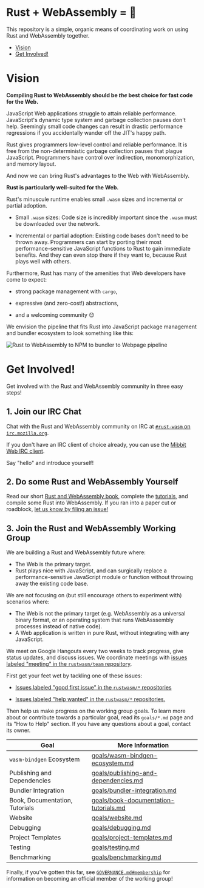 <meta charset="utf-8"/>

# Rust + WebAssembly = 💖

This repository is a simple, organic means of coordinating work on using Rust
and WebAssembly together.

<!--
doctoc README.md --maxlevel 1
-->

<!-- Generated with https://github.com/thlorenz/doctoc -->
<!-- START doctoc generated TOC please keep comment here to allow auto update -->
<!-- DON'T EDIT THIS SECTION, INSTEAD RE-RUN doctoc TO UPDATE -->


- [Vision](#vision)
- [Get Involved!](#get-involved)

<!-- END doctoc generated TOC please keep comment here to allow auto update -->

# Vision

**Compiling Rust to WebAssembly should be *the* best choice for fast code for
the Web.**

JavaScript Web applications struggle to attain reliable performance.
JavaScript's dynamic type system and garbage collection pauses don't
help. Seemingly small code changes can result in drastic performance regressions
if you accidentally wander off the JIT's happy path.

Rust gives programmers low-level control and reliable performance. It is free
from the non-deterministic garbage collection pauses that plague JavaScript.
Programmers have control over indirection, monomorphization, and memory layout.

And now we can bring Rust's advantages to the Web with WebAssembly.

**Rust is particularly well-suited for the Web.**

Rust's minuscule runtime enables small `.wasm` sizes and incremental or partial
adoption.

* Small `.wasm` sizes: Code size is incredibly important since the `.wasm` must
be downloaded over the network.

* Incremental or partial adoption: Existing code bases don't need to be thrown
away. Programmers can start by porting their most performance-sensitive
JavaScript functions to Rust to gain immediate benefits. And they can even stop
there if they want to, because Rust plays well with others.

Furthermore, Rust has many of the amenities that Web developers have come to
expect:

* strong package management with `cargo`,

* expressive (and zero-cost!) abstractions,

* and a welcoming community 😊

We envision the pipeline that fits Rust into JavaScript package management and
bundler ecosystem to look something like this:

<img alt="Rust to WebAssembly to NPM to bundler to Webpage pipeline" src="./pipeline.png"/>

# Get Involved!

Get involved with the Rust and WebAssembly community in three easy steps!

## 1. Join our IRC Chat

Chat with the Rust and WebAssembly community on IRC at [`#rust-wasm` on
`irc.mozilla.org`][irc].

If you don't have an IRC client of choice already, you can use the [Mibbit Web
IRC client][irc-web-client].

Say "hello" and introduce yourself!

## 2. Do some Rust and WebAssembly Yourself

Read our short [Rust and WebAssembly book][book], complete the [tutorials][],
and compile some Rust into WebAssembly. If you ran into a paper cut or
roadblock, [let us know by filing an issue!][file-issue]

## 3. Join the Rust and WebAssembly Working Group

We are building a Rust and WebAssembly future where:

* The Web is the primary target.
* Rust plays nice with JavaScript, and can surgically replace a
  performance-sensitive JavaScript module or function without throwing away the
  existing code base.

We are not focusing on (but still encourage others to experiment with) scenarios
where:

* The Web is not the primary target (e.g. WebAssembly as a universal binary
  format, or an operating system that runs WebAsssembly processes instead of
  native code).
* A Web application is written in pure Rust, without integrating with any
  JavaScript.

We meet on Google Hangouts every two weeks to track progress, give status
updates, and discuss issues. We coordinate meetings with [issues labeled
"meeting" in the `rustwasm/team` repository][meetings].

First get your feet wet by tackling one of these issues:

* [Issues labeled "good first issue" in the `rustwasm/*` repositories][good-first-issue]

* [Issues labeled "help wanted" in the `rustwasm/*` repositories.][help-wanted]

Then help us make progress on the working group goals. To learn more about or
contribute towards a particular goal, read its `goals/*.md` page and its "How to
Help" section. If you have any questions about a goal, contact its owner.

| Goal                           | More Information                                                                                                            |
|--------------------------------|-----------------------------------------------------------------------------------------------------------------------------|
| `wasm-bindgen` Ecosystem       | [goals/wasm-bindgen-ecosystem.md](https://github.com/rustwasm/team/blob/master/goals/wasm-bindgen-ecosystem.md)             |
| Publishing and Dependencies    | [goals/publishing-and-dependencies.md](https://github.com/rustwasm/team/blob/master/goals/publishing-and-dependencies.md)   |
| Bundler Integration            | [goals/bundler-integration.md](https://github.com/rustwasm/team/blob/master/goals/bundler-integration.md)                   |
| Book, Documentation, Tutorials | [goals/book-documentation-tutorials.md](https://github.com/rustwasm/team/blob/master/goals/book-documentation-tutorials.md) |
| Website                        | [goals/website.md](https://github.com/rustwasm/team/blob/master/goals/website.md)                                           |
| Debugging                      | [goals/debugging.md](https://github.com/rustwasm/team/blob/master/goals/debugging.md)                                       |
| Project Templates              | [goals/project-templates.md](https://github.com/rustwasm/team/blob/master/goals/project-templates.md)                       |
| Testing                        | [goals/testing.md](https://github.com/rustwasm/team/blob/master/goals/testing.md)                                           |
| Benchmarking                   | [goals/benchmarking.md](https://github.com/rustwasm/team/blob/master/goals/benchmarking.md)                                 |

Finally, if you've gotten this far, see [`GOVERNANCE.md#membership`][membership]
for information on becoming an official member of the working group!

[help-wanted]: https://github.com/issues?q=is%3Aopen+is%3Aissue+user%3Arustwasm+archived%3Afalse+label%3A%22help+wanted%22
[good-first-issue]: https://github.com/issues?q=is%3Aopen+is%3Aissue+user%3Arustwasm+archived%3Afalse+label%3A%22good+first+issue%22
[meetings]: https://github.com/issues?utf8=%E2%9C%93&q=user%3Arustwasm+label%3Ameeting+
[membership]: https://github.com/rustwasm/team/blob/master/GOVERNANCE.md#membership
[book]: https://rustwasm.github.io/book
[tutorials]: https://rustwasm.github.io/book/tutorials.html
[irc]: irc://irc.mozilla.org#rust-wasm
[irc-web-client]: https://client00.chat.mibbit.com/?channel=%23rust-wasm&server=irc.mozilla.org
[file-issue]: https://github.com/rustwasm/team/issues/new
